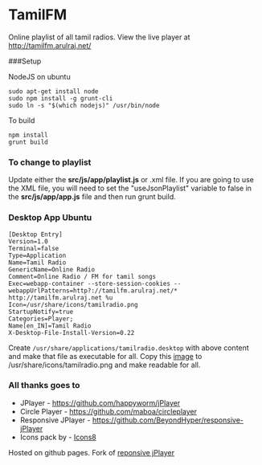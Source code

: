 TamilFM
========

Online playlist of all tamil radios. View the live player at <a href="http://tamilfm.arulraj.net/">http://tamilfm.arulraj.net/</a>


###Setup

NodeJS on ubuntu

```
sudo apt-get install node
sudo npm install -g grunt-cli
sudo ln -s "$(which nodejs)" /usr/bin/node
```

To build

```
npm install
grunt build
```

### To change to playlist

Update either the **src/js/app/playlist.js** or .xml file. If you are going to use the XML file, you will need to set the "useJsonPlaylist" variable to false in the **src/js/app/app.js** file and then run grunt build.


### Desktop App Ubuntu


```
[Desktop Entry]
Version=1.0
Terminal=false
Type=Application
Name=Tamil Radio
GenericName=Online Radio
Comment=Online Radio / FM for tamil songs
Exec=webapp-container --store-session-cookies --webappUrlPatterns=http?://tamilfm.arulraj.net/* http://tamilfm.arulraj.net %u
Icon=/usr/share/icons/tamilradio.png
StartupNotify=true
Categories=Player;
Name[en_IN]=Tamil Radio
X-Desktop-File-Install-Version=0.22
```


Create `/usr/share/applications/tamilradio.desktop` with above content and make that file as executable for all. Copy this <a href="http://tamilfm.arulraj.net/favicon-48x48.png">image</a> to /usr/share/icons/tamilradio.png and make readable for all.

### All thanks goes to

* JPlayer - <a href="https://github.com/happyworm/jPlayer">https://github.com/happyworm/jPlayer</a>
* Circle Player - <a href="https://github.com/maboa/circleplayer">https://github.com/maboa/circleplayer</a>
* Responsive JPlayer - <a href="https://github.com/BeyondHyper/responsive-jPlayer">https://github.com/BeyondHyper/responsive-jPlayer</a>
* Icons pack by - <a href="https://icons8.com">Icons8</a>

Hosted on github pages. Fork of <a href="https://github.com/BeyondHyper/responsive-jPlayer">reponsive jPlayer</a>
